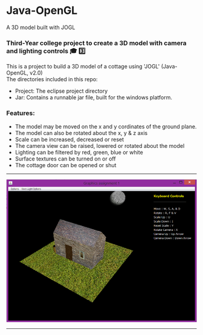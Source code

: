 # Java-OpenGL
A 3D model built with JOGL  

### Third-Year college project to create a 3D model with camera and lighting controls :mortar_board: :three:  

This is a project to build a 3D model of a cottage using 'JOGL' (Java-OpenGL, v2.0)  
The directories included in this repo:  
* Project: The eclipse project directory
* Jar: Contains a runnable jar file, built for the windows platform.  

### Features:  
- The model may be moved on the x and y cordinates of the ground plane.
- The model can also be rotated about the x, y & z axis
- Scale can be increased, decreased or reset
- The camera view can be raised, lowered or rotated about the model  
- Lighting can be filtered by red, green, blue or white
- Surface textures can be turned on or off
- The cottage door can be opened or shut

<hr/>
<img src="https://github.com/daraghwalshe/Java-OpenGL/blob/master/Cottage3D.png">
<HR />
